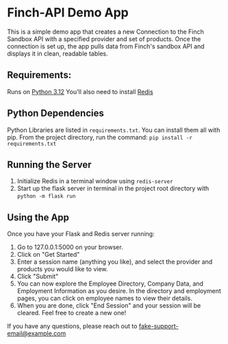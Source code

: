 # Finch-API Demo App

This is a simple demo app that creates a new Connection to the Finch Sandbox API with a specified provider and set of products. Once the connection is set up, the app pulls data from Finch's sandbox API and displays it in clean, readable tables. 


## Requirements:

Runs on [Python 3.12](https://www.python.org/downloads/)
You'll also need to install [Redis](https://redis.io/docs/latest/operate/oss_and_stack/install/)


## Python Dependencies

Python Libraries are listed in `requirements.txt`. You can install them all with pip. From the project directory, run the command:
`pip install -r requirements.txt `


## Running the Server

1. Initialize Redis in a terminal window using `redis-server`
2. Start up the flask server in terminal in the project root directory with `python -m flask run`


## Using the App

Once you have your Flask and Redis server running:
1. Go to 127.0.0.1:5000 on your browser. 
2. Click on "Get Started"
3. Enter a session name (anything you like), and select the provider and products you would like to view. 
4. Click "Submit"
5. You can now explore the Employee Directory, Company Data, and Employment Information as you desire. In the directory and employment pages, you can click on employee names to view their details. 
6. When you are done, click "End Session" and your session will be cleared. Feel free to create a new one!

If you have any questions, please reach out to fake-support-email@example.com